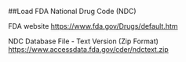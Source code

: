 ##Load FDA National Drug Code (NDC)

FDA website
https://www.fda.gov/Drugs/default.htm

NDC Database File - Text Version (Zip Format)
https://www.accessdata.fda.gov/cder/ndctext.zip
